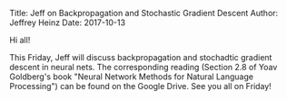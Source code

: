 Title: Jeff on Backpropagation and Stochastic Gradient Descent
Author: Jeffrey Heinz
Date: 2017-10-13

Hi all!

This Friday, Jeff will discuss backpropagation and stochadtic gradient descent in neural nets. The corresponding reading (Section 2.8 of Yoav Goldberg's book "Neural Network Methods for Natural Language Processing") can be found on the Google Drive. 
See you all on Friday!